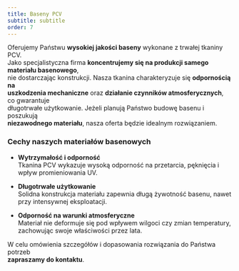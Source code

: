 ```yaml
---
title: Baseny PCV
subtitle: subtitle
order: 7
---
```


Oferujemy Państwu **wysokiej jakości baseny** wykonane z trwałej tkaniny PCV.  
Jako specjalistyczna firma **koncentrujemy się na produkcji samego materiału basenowego**,  
nie dostarczając konstrukcji. Nasza tkanina charakteryzuje się **odpornością na  
uszkodzenia mechaniczne** oraz **działanie czynników atmosferycznych**, co gwarantuje  
długotrwałe użytkowanie. Jeżeli planują Państwo budowę basenu i poszukują  
**niezawodnego materiału**, nasza oferta będzie idealnym rozwiązaniem.

### Cechy naszych materiałów basenowych

- **Wytrzymałość i odporność**  
  Tkanina PCV wykazuje wysoką odporność na przetarcia, pęknięcia i wpływ promieniowania UV.
  
- **Długotrwałe użytkowanie**  
  Solidna konstrukcja materiału zapewnia długą żywotność basenu, nawet przy intensywnej eksploatacji.

- **Odporność na warunki atmosferyczne**  
  Materiał nie deformuje się pod wpływem wilgoci czy zmian temperatury,  
  zachowując swoje właściwości przez lata.

W celu omówienia szczegółów i dopasowania rozwiązania do Państwa potrzeb  
**zapraszamy do kontaktu**.
